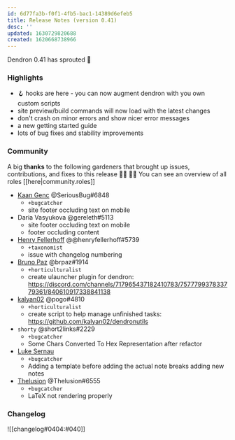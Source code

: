 ```yaml
---
id: 6d77fa3b-f0f1-4fb5-bac1-14389d6efeb5
title: Release Notes (version 0.41)
desc: ''
updated: 1630729820688
created: 1620668738966
---
```


Dendron 0.41 has sprouted  🌱

### Highlights
- 🪝 hooks are here - you can now augment dendron with you own custom scripts
- site preview/build commands will now load with the latest changes
- don't crash on minor errors and show nicer error messages 
- a new getting started guide 
- lots of bug fixes and stability improvements

### Community

A big **thanks** to the following gardeners that brought up issues, contributions, and fixes to this release :man_farmer: :woman_farmer: 
You can see an overview of all roles [[here|community.roles]]

- [Kaan Genc](https://github.com/SeriousBug) @SeriousBug#6848
  - `+bugcatcher`
  - site footer occluding text on mobile
- Daria Vasyukova @gereleth#5113 
  - site footer occluding text on mobile
  - footer occluding content
- [Henry Fellerhoff](https://github.com/hfellerhoff) @@henryfellerhoff#5739
  - `+taxonomist`
  - issue with changelog numbering
- [Bruno Paz](https://github.com/brpaz) @brpaz#1914 
  - `+horticulturalist`
  - create ulauncher plugin for dendron: https://discord.com/channels/717965437182410783/757779937833779361/840610917338841138
- [kalyan02](https://github.com/kalyan02) @pogo#4810
  - `+horticulturalist`
  - create script to help manage unfinished tasks: https://github.com/kalyan02/dendronutils
- `shorty` @short2links#2229
  - `+bugcatcher`
  - Some Chars Converted To Hex Representation after refactor
- [Luke Sernau](https://github.com/lsernau)
  - `+bugcatcher`
  - Adding a template before adding the actual note breaks adding new notes 
- [Thelusion](https://github.com/RafaelCotrim) @Thelusion#6555 
  - `+bugcatcher`
  - LaTeX not rendering properly

### Changelog
![[changelog#0404:#040]]
